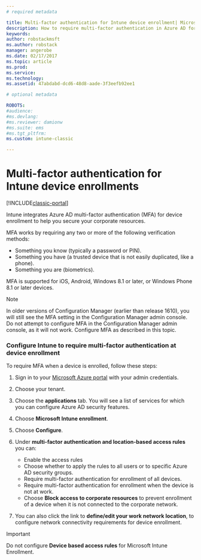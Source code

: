 ```yaml
---
# required metadata

title: Multi-factor authentication for Intune device enrollment| Microsoft Docs
description: How to require multi-factor authentication in Azure AD for device enrollment.
keywords:
author: robstackmsft
ms.author: robstack
manager: angerobe
ms.date: 02/17/2017
ms.topic: article
ms.prod:
ms.service:
ms.technology:
ms.assetid: 47abdabd-dcd6-48d8-aade-3f3eefb92ee1

# optional metadata

ROBOTS: 
#audience:
#ms.devlang:
#ms.reviewer: damionw
#ms.suite: ems
#ms.tgt_pltfrm:
ms.custom: intune-classic

---
```


# Multi-factor authentication for Intune device enrollments

[!INCLUDE[classic-portal](../includes/classic-portal.md)]

Intune integrates Azure AD multi-factor authentication (MFA) for device enrollment to help you secure your corporate resources.

MFA works by requiring any two or more of the following verification methods: 

- Something you know (typically a password or PIN).
- Something you have (a trusted device that is not easily duplicated, like a phone).
- Something you are (biometrics).

MFA is supported for iOS, Android, Windows 8.1 or later, or Windows Phone 8.1 or later devices.

> [!NOTE]
> In older versions of Configuration Manager (earlier than release 1610), you will still see the MFA setting in the Configuration Manager admin console. Do not attempt to configure MFA in the Configuration Manager admin console, as it will not work. Configure MFA as described in this topic.

### Configure Intune to require multi-factor authentication at device enrollment
To require MFA when a device is enrolled, follow these steps:

1. Sign in to your [Microsoft Azure portal](https://manage.windowsazure.com) with your admin credentials.
2. Choose your tenant.
2. Choose the **applications** tab. You will see a list of services for which you can configure Azure AD security features.
3. Choose **Microsoft Intune enrollment**.
4. Choose **Configure**. 
5. Under **multi-factor authentication and location-based access rules** you can:
	
	-  Enable the access rules
	-  Choose whether to apply the rules to all users or to specific Azure AD security groups.
	-  Require multi-factor authentication for enrollment of all devices.
	-  Require multi-factor authentication for enrollment when the device is not at work.
	-  Choose **Block access to corporate resources** to prevent enrollment of a device when it is not connected to the corporate network. 
4. You can also click the link to **define/edit your work network location**, to configure network connectivity requirements for device enrollment.

> [!IMPORTANT]
> 
> Do not configure **Device based access rules** for Microsoft Intune Enrollment.
